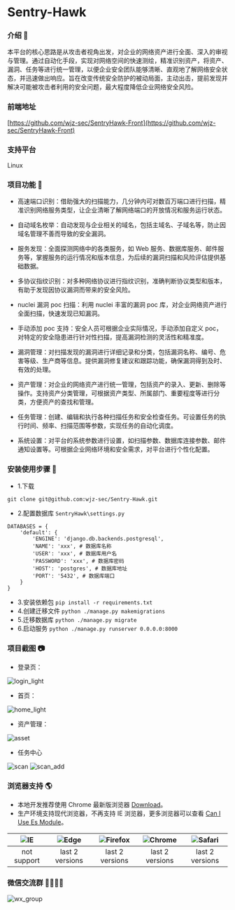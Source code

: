 # Sentry-Hawk

### 介绍 📖

本平台的核心思路是从攻击者视角出发，对企业的网络资产进行全面、深入的审视与管理。通过自动化手段，实现对网络空间的快速测绘，精准识别资产，将资产、漏洞、任务等进行统一管理，以便企业安全团队能够清晰、直观地了解网络安全状态，并迅速做出响应。旨在改变传统安全防护的被动局面，主动出击，提前发现并解决可能被攻击者利用的安全问题，最大程度降低企业网络安全风险。

### 前端地址
[https://github.com/wjz-sec/SentryHawk-Front](https://github.com/wjz-sec/SentryHawk-Front)

### 支持平台
Linux

### 项目功能 🔨

- 高速端口识别：借助强大的扫描能力，几分钟内可对数百万端口进行扫描，精准识别网络服务类型，让企业清晰了解网络端口的开放情况和服务运行状态。

- 自动域名枚举：自动发现与企业相关的域名，包括主域名、子域名等，防止因域名管理不善而导致的安全漏洞。

- 服务发现：全面探测网络中的各类服务，如 Web 服务、数据库服务、邮件服务等，掌握服务的运行情况和版本信息，为后续的漏洞扫描和风险评估提供基础数据。

- 多协议指纹识别：对多种网络协议进行指纹识别，准确判断协议类型和版本，有助于发现因协议漏洞而带来的安全风险。

- nuclei 漏洞 poc 扫描：利用 nuclei 丰富的漏洞 poc 库，对企业网络资产进行全面扫描，快速发现已知漏洞。

- 手动添加 poc 支持：安全人员可根据企业实际情况，手动添加自定义 poc，对特定的安全隐患进行针对性扫描，提高漏洞检测的灵活性和精准度。

- 漏洞管理：对扫描发现的漏洞进行详细记录和分类，包括漏洞名称、编号、危害等级、生产商等信息。提供漏洞修复建议和跟踪功能，确保漏洞得到及时、有效的处理。

- 资产管理：对企业的网络资产进行统一管理，包括资产的录入、更新、删除等操作。支持资产分类管理，可根据资产类型、所属部门、重要程度等进行分类，方便资产的查找和管理。

- 任务管理：创建、编辑和执行各种扫描任务和安全检查任务。可设置任务的执行时间、频率、扫描范围等参数，实现任务的自动化调度。

- 系统设置：对平台的系统参数进行设置，如扫描参数、数据库连接参数、邮件通知设置等。可根据企业网络环境和安全需求，对平台进行个性化配置。


### 安装使用步骤 📔

- 1.下载
```shell
git clone git@github.com:wjz-sec/Sentry-Hawk.git
```
- 2.配置数据库 `SentryHawk\settings.py`
```code
DATABASES = {
    'default': {
        'ENGINE': 'django.db.backends.postgresql',
        'NAME': 'xxx', # 数据库名称
        'USER': 'xxx', # 数据库用户名
        'PASSWORD': 'xxx', # 数据库密码
        'HOST': 'postgres', # 数据库地址
        'PORT': '5432', # 数据库端口
    }
}
```
- 3.安装依赖包 `pip install -r requirements.txt`
- 4.创建迁移文件 `python ./manage.py makemigrations`
- 5.迁移数据库 `python ./manage.py migrate`
- 6.启动服务 `python ./manage.py runserver 0.0.0.0:8000`


### 项目截图 📷

- 登录页：

![login_light](/images/light/login.png)

- 首页：

![home_light](/images/light/home.png)

- 资产管理：

![asset](/images/light/asset.png)

- 任务中心

![scan](/images/light/scan.png)
![scan_add](/images/light/scan_add.png)


### 浏览器支持 🌎

- 本地开发推荐使用 Chrome 最新版浏览器 [Download](https://www.google.com/intl/zh-CN/chrome/)。
- 生产环境支持现代浏览器，不再支持 IE 浏览器，更多浏览器可以查看 [Can I Use Es Module](https://caniuse.com/?search=ESModule)。

| ![IE](https://i.imgtg.com/2023/04/11/8z7ot.png) | ![Edge](https://i.imgtg.com/2023/04/11/8zr3p.png) | ![Firefox](https://i.imgtg.com/2023/04/11/8zKiU.png) | ![Chrome](https://i.imgtg.com/2023/04/11/8zNrx.png) | ![Safari](https://i.imgtg.com/2023/04/11/8zeGj.png) |
| :---------------------------------------------: | :-----------------------------------------------: | :--------------------------------------------------: | :-------------------------------------------------: | :-------------------------------------------------: |
|                   not support                   |                  last 2 versions                  |                   last 2 versions                    |                   last 2 versions                   |                   last 2 versions                   |


### 微信交流群 👨‍👨‍👦‍👦

![wx_group](/images/wx_group.jpg)